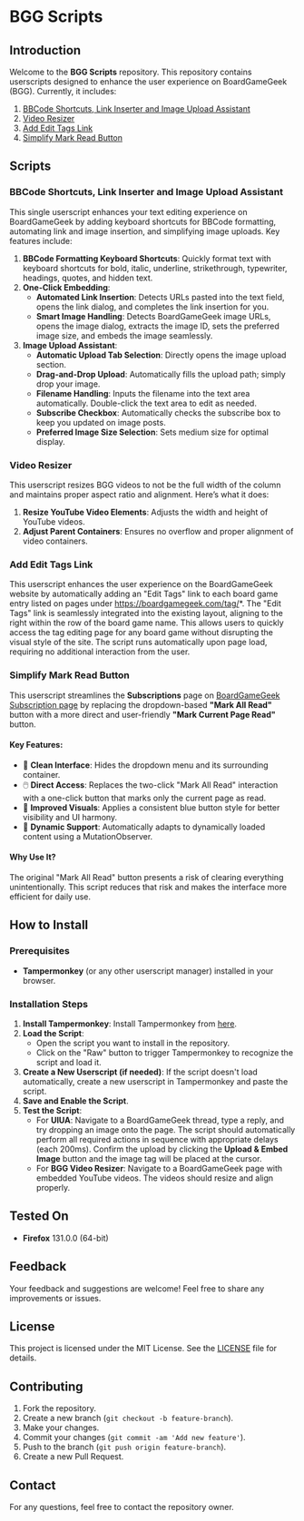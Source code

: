 # BGG Scripts

## Introduction
Welcome to the **BGG Scripts** repository. This repository contains userscripts designed to enhance the user experience on BoardGameGeek (BGG). Currently, it includes:

1. [BBCode Shortcuts, Link Inserter and Image Upload Assistant](#bbcode-shortcuts-link-inserter-and-image-upload-assistant)
2. [Video Resizer](#video-resizer)
3. [Add Edit Tags Link](#add-edit-tags-link)
4. [Simplify Mark Read Button](#simplify-mark-read-button)

## Scripts

### BBCode Shortcuts, Link Inserter and Image Upload Assistant

This single userscript enhances your text editing experience on BoardGameGeek by adding keyboard shortcuts for BBCode formatting, automating link and image insertion, and simplifying image uploads. Key features include:

1. **BBCode Formatting Keyboard Shortcuts**: Quickly format text with keyboard shortcuts for bold, italic, underline, strikethrough, typewriter, headings, quotes, and hidden text.
2. **One-Click Embedding**:
   - **Automated Link Insertion**: Detects URLs pasted into the text field, opens the link dialog, and completes the link insertion for you.
   - **Smart Image Handling**: Detects BoardGameGeek image URLs, opens the image dialog, extracts the image ID, sets the preferred image size, and embeds the image seamlessly.
3. **Image Upload Assistant**:
   - **Automatic Upload Tab Selection**: Directly opens the image upload section.
   - **Drag-and-Drop Upload**: Automatically fills the upload path; simply drop your image.
   - **Filename Handling**: Inputs the filename into the text area automatically. Double-click the text area to edit as needed.
   - **Subscribe Checkbox**: Automatically checks the subscribe box to keep you updated on image posts.
   - **Preferred Image Size Selection**: Sets medium size for optimal display.

### Video Resizer
This userscript resizes BGG videos to not be the full width of the column and maintains proper aspect ratio and alignment. Here’s what it does:

1. **Resize YouTube Video Elements**: Adjusts the width and height of YouTube videos.
2. **Adjust Parent Containers**: Ensures no overflow and proper alignment of video containers.

### Add Edit Tags Link
  
This userscript enhances the user experience on the BoardGameGeek website by automatically adding an "Edit Tags" link to each board game entry listed on pages under https://boardgamegeek.com/tag/*. The "Edit Tags" link is seamlessly integrated into the existing layout, aligning to the right within the row of the board game name. This allows users to quickly access the tag editing page for any board game without disrupting the visual style of the site. The script runs automatically upon page load, requiring no additional interaction from the user.

### Simplify Mark Read Button

This userscript streamlines the **Subscriptions** page on [BoardGameGeek Subscription page](https://boardgamegeek.com/subscriptions) by replacing the dropdown-based **"Mark All Read"** button with a more direct and user-friendly **"Mark Current Page Read"** button.

#### Key Features:
- 🧼 **Clean Interface**: Hides the dropdown menu and its surrounding container.
- 🖱️ **Direct Access**: Replaces the two-click "Mark All Read" interaction with a one-click button that marks only the current page as read.
- 🎨 **Improved Visuals**: Applies a consistent blue button style for better visibility and UI harmony.
- 🔄 **Dynamic Support**: Automatically adapts to dynamically loaded content using a MutationObserver.

#### Why Use It?
The original "Mark All Read" button presents a risk of clearing everything unintentionally. This script reduces that risk and makes the interface more efficient for daily use.

## How to Install

### Prerequisites
- **Tampermonkey** (or any other userscript manager) installed in your browser.

### Installation Steps
1. **Install Tampermonkey**: Install Tampermonkey from [here](https://www.tampermonkey.net/).
2. **Load the Script**:
   - Open the script you want to install in the repository.
   - Click on the "Raw" button to trigger Tampermonkey to recognize the script and load it.
3. **Create a New Userscript (if needed)**: If the script doesn't load automatically, create a new userscript in Tampermonkey and paste the script.
4. **Save and Enable the Script**.
5. **Test the Script**:
   - For **UIUA**: Navigate to a BoardGameGeek thread, type a reply, and try dropping an image onto the page. The script should automatically perform all required actions in sequence with appropriate delays (each 200ms). Confirm the upload by clicking the **Upload & Embed Image** button and the image tag will be placed at the cursor.
   - For **BGG Video Resizer**: Navigate to a BoardGameGeek page with embedded YouTube videos. The videos should resize and align properly.

## Tested On
- **Firefox** 131.0.0 (64-bit)

## Feedback
Your feedback and suggestions are welcome! Feel free to share any improvements or issues.

## License
This project is licensed under the MIT License. See the [LICENSE](LICENSE) file for details.

## Contributing
1. Fork the repository.
2. Create a new branch (`git checkout -b feature-branch`).
3. Make your changes.
4. Commit your changes (`git commit -am 'Add new feature'`).
5. Push to the branch (`git push origin feature-branch`).
6. Create a new Pull Request.

## Contact
For any questions, feel free to contact the repository owner.
